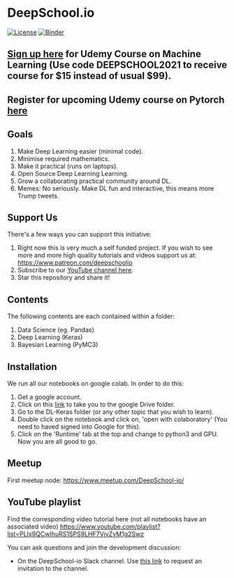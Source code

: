 # DeepSchool.io
<!--
<img  src="https://dl.dropboxusercontent.com/s/5kubbg4bvz0idwn/high_resolution_small.jpg" alt="logo" style="max-width:30%;"/>
-->
[![License](https://img.shields.io/badge/License-Apache%202.0-blue.svg)](https://opensource.org/licenses/Apache-2.0)
[![Binder](https://mybinder.org/badge.svg)](https://mybinder.org/v2/gh/sachinruk/deepschool.io/master)
## [Sign up here](https://www.udemy.com/course/machine-learning-and-data-science-2021/?referralCode=E79228C7436D74315787) for Udemy Course on Machine Learning (Use code DEEPSCHOOL2021 to receive course for $15 instead of usual $99).

## **Register for upcoming Udemy course on Pytorch [here](https://sites.google.com/view/deepschoolio/home)**

## Goals
1. Make Deep Learning easier (minimal code).
2. Minimise required mathematics.
3. Make it practical (runs on laptops).
4. Open Source Deep Learning Learning.
5. Grow a collaborating practical community around DL.
6. Memes: No seriously. Make DL fun and interactive, this means more Trump tweets.

## Support Us
There's a few ways you can support this initiative:
1. Right now this is very much a self funded project. If you wish to see more and more high quality tutorials and videos support us at: https://www.patreon.com/deepschoolio
2. Subscribe to our [YouTube channel here](http://www.youtube.com/user/sachinabey?sub_confirmation=1).
3. Star this repository and share it!

## Contents
The following contents are each contained within a folder:
1. Data Science (eg. Pandas)
2. Deep Learning (Keras)
3. Bayesian Learning (PyMC3)

## Installation
We run all our notebooks on google colab. In order to do this:
1. Get a google account.
2. Click on this [link](https://drive.google.com/open?id=1L9BPDSm6Y4jbljf5IsI102zgW49wNGem) to take you to the google Drive folder.
3. Go to the DL-Keras folder (or any other topic that you wish to learn).
4. Double click on the notebook and click on, 'open with colaboratory' (You need to haved signed into Google for this).
5. Click on the 'Runtime' tab at the top and change to python3 and GPU. Now you are all good to go.

## Meetup
First meetup node:
https://www.meetup.com/DeepSchool-io/

## YouTube playlist
Find the corresponding video tutorial here (not all notebooks have an associated video)
https://www.youtube.com/playlist?list=PLIx9QCwIhuRS1SPS9LHF7VjvZyM1g2Swz

You can ask questions and join the development discussion:
- On the DeepSchool-io Slack channel. Use [this link](https://intense-waters-64607.herokuapp.com/) to request an invitation to the channel.
